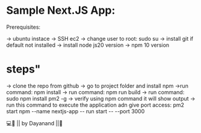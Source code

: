# Sample Next.JS App:
Prerequisites:

-> ubuntu instace
-> SSH ec2
-> change user to root:  sudo su
-> install git if default not installed
-> install node js20 version
-> npm 10 version

# steps"
-> clone the repo from github
-> go to project folder and install npm
->run command:  npm install
-> run command: npm run build
-> run command: sudo npm install pm2 -g
-> verify using npm command it will show output
-> run this command to execute the application adn give port access:
pm2 start npm --name nextjs-app -- run start -- --port 3000


💻💖 || by Dayanand ||🙏

